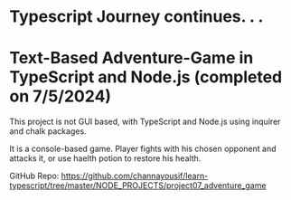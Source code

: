 # Typescript Journey continues. . .

# Text-Based Adventure-Game in TypeScript and Node.js (completed on 7/5/2024)

This project is not GUI based, with TypeScript and Node.js using inquirer and chalk packages. 

It is a console-based game. Player fights with his chosen opponent and attacks it, or use haelth potion to restore his health.

GitHub Repo: https://github.com/channayousif/learn-typescript/tree/master/NODE_PROJECTS/project07_adventure_game

